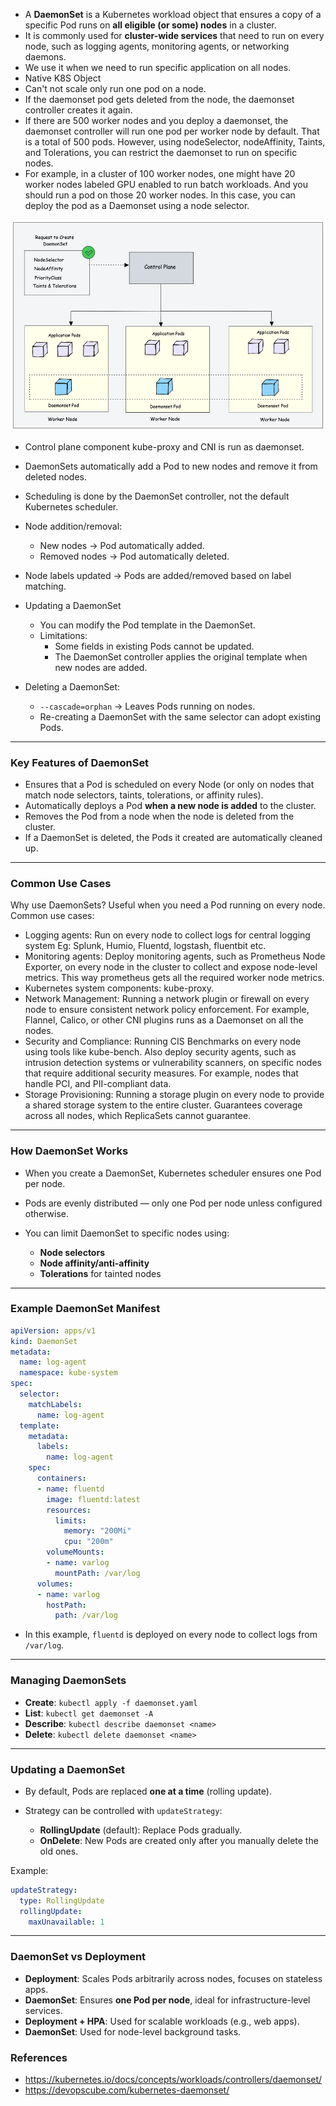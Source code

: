 
* A **DaemonSet** is a Kubernetes workload object that ensures a copy of a specific Pod runs on **all eligible (or some) nodes** in a cluster.
* It is commonly used for **cluster-wide services** that need to run on every node, such as logging agents, monitoring agents, or networking daemons.
* We use it when we need to run specific application on all nodes.
* Native K8S Object
* Can't not scale only run one pod on a node.
* If the daemonset pod gets deleted from the node, the daemonset controller creates it again.
* If there are 500 worker nodes and you deploy a daemonset, the daemonset controller will run one pod per worker node by default. That is a total of 500 pods. However, using nodeSelector, nodeAffinity, Taints, and Tolerations, you can restrict the daemonset to run on specific nodes.
* For example, in a cluster of 100 worker nodes, one might have 20 worker nodes labeled GPU enabled to run batch workloads. And you should run a pod on those 20 worker nodes. In this case, you can deploy the pod as a Daemonset using a node selector.

![](https://github.com/Mahin556/K8S-artifects/blob/main/images/image-4-44.png)

* Control plane component kube-proxy and CNI is run as daemonset.
* DaemonSets automatically add a Pod to new nodes and remove it from deleted nodes.
* Scheduling is done by the DaemonSet controller, not the default Kubernetes scheduler.
* Node addition/removal:
  - New nodes → Pod automatically added.
  - Removed nodes → Pod automatically deleted.
* Node labels updated → Pods are added/removed based on label matching.
* Updating a DaemonSet
  - You can modify the Pod template in the DaemonSet.
  - Limitations:
      - Some fields in existing Pods cannot be updated.
      - The DaemonSet controller applies the original template when new nodes are added.

* Deleting a DaemonSet:
  - `--cascade=orphan` → Leaves Pods running on nodes.
  - Re-creating a DaemonSet with the same selector can adopt existing Pods.

---

### Key Features of DaemonSet

* Ensures that a Pod is scheduled on every Node (or only on nodes that match node selectors, taints, tolerations, or affinity rules).
* Automatically deploys a Pod **when a new node is added** to the cluster.
* Removes the Pod from a node when the node is deleted from the cluster.
* If a DaemonSet is deleted, the Pods it created are automatically cleaned up.

---

### Common Use Cases

Why use DaemonSets?
Useful when you need a Pod running on every node. Common use cases:
  - Logging agents: Run on every node to collect logs for central logging system Eg: Splunk, Humio, Fluentd, logstash, fluentbit etc.
  - Monitoring agents: Deploy monitoring agents, such as Prometheus Node Exporter, on every node in the cluster to collect and expose node-level metrics. This way prometheus gets all the required worker node metrics.
  - Kubernetes system components: kube-proxy.
  - Network Management: Running a network plugin or firewall on every node to ensure consistent network policy enforcement. For example, Flannel, Calico, or other CNI plugins runs as a Daemonset on all the nodes.
  - Security and Compliance: Running CIS Benchmarks on every node using tools like kube-bench. Also deploy security agents, such as intrusion detection systems or vulnerability scanners, on specific nodes that require additional security measures. For example, nodes that handle PCI, and PII-compliant data.
  - Storage Provisioning: Running a storage plugin on every node to provide a shared storage system to the entire cluster.
Guarantees coverage across all nodes, which ReplicaSets cannot guarantee.

---

### How DaemonSet Works

* When you create a DaemonSet, Kubernetes scheduler ensures one Pod per node.
* Pods are evenly distributed — only one Pod per node unless configured otherwise.
* You can limit DaemonSet to specific nodes using:

  * **Node selectors**
  * **Node affinity/anti-affinity**
  * **Tolerations** for tainted nodes

---

### Example DaemonSet Manifest

```yaml
apiVersion: apps/v1
kind: DaemonSet
metadata:
  name: log-agent
  namespace: kube-system
spec:
  selector:
    matchLabels:
      name: log-agent
  template:
    metadata:
      labels:
        name: log-agent
    spec:
      containers:
      - name: fluentd
        image: fluentd:latest
        resources:
          limits:
            memory: "200Mi"
            cpu: "200m"
        volumeMounts:
        - name: varlog
          mountPath: /var/log
      volumes:
      - name: varlog
        hostPath:
          path: /var/log
```

* In this example, `fluentd` is deployed on every node to collect logs from `/var/log`.

---

### Managing DaemonSets

* **Create**: `kubectl apply -f daemonset.yaml`
* **List**: `kubectl get daemonset -A`
* **Describe**: `kubectl describe daemonset <name>`
* **Delete**: `kubectl delete daemonset <name>`

---

### Updating a DaemonSet

* By default, Pods are replaced **one at a time** (rolling update).
* Strategy can be controlled with `updateStrategy`:

  * **RollingUpdate** (default): Replace Pods gradually.
  * **OnDelete**: New Pods are created only after you manually delete the old ones.

Example:

```yaml
updateStrategy:
  type: RollingUpdate
  rollingUpdate:
    maxUnavailable: 1
```

---

### DaemonSet vs Deployment

* **Deployment**: Scales Pods arbitrarily across nodes, focuses on stateless apps.
* **DaemonSet**: Ensures **one Pod per node**, ideal for infrastructure-level services.
* **Deployment + HPA**: Used for scalable workloads (e.g., web apps).
* **DaemonSet**: Used for node-level background tasks.

### References
- https://kubernetes.io/docs/concepts/workloads/controllers/daemonset/
- https://devopscube.com/kubernetes-daemonset/
